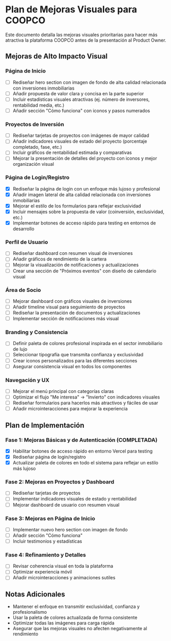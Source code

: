 # Plan de Mejoras Visuales para COOPCO

Este documento detalla las mejoras visuales prioritarias para hacer más atractiva la plataforma COOPCO antes de la presentación al Product Owner.

## Mejoras de Alto Impacto Visual

### Página de Inicio
- [ ] Rediseñar hero section con imagen de fondo de alta calidad relacionada con inversiones inmobiliarias
- [ ] Añadir propuesta de valor clara y concisa en la parte superior
- [ ] Incluir estadísticas visuales atractivas (ej. número de inversores, rentabilidad media, etc.)
- [ ] Añadir sección "Cómo funciona" con iconos y pasos numerados

### Proyectos de Inversión
- [ ] Rediseñar tarjetas de proyectos con imágenes de mayor calidad
- [ ] Añadir indicadores visuales de estado del proyecto (porcentaje completado, fase, etc.)
- [ ] Incluir gráficos de rentabilidad estimada y comparativas
- [ ] Mejorar la presentación de detalles del proyecto con iconos y mejor organización visual

### Página de Login/Registro
- [x] Rediseñar la página de login con un enfoque más lujoso y profesional
- [x] Añadir imagen lateral de alta calidad relacionada con inversiones inmobiliarias
- [x] Mejorar el estilo de los formularios para reflejar exclusividad
- [x] Incluir mensajes sobre la propuesta de valor (coinversión, exclusividad, etc.)
- [x] Implementar botones de acceso rápido para testing en entornos de desarrollo

### Perfil de Usuario
- [ ] Rediseñar dashboard con resumen visual de inversiones
- [ ] Añadir gráficos de rendimiento de la cartera
- [ ] Mejorar la visualización de notificaciones y actualizaciones
- [ ] Crear una sección de "Próximos eventos" con diseño de calendario visual

### Área de Socio
- [ ] Mejorar dashboard con gráficos visuales de inversiones
- [ ] Añadir timeline visual para seguimiento de proyectos
- [ ] Rediseñar la presentación de documentos y actualizaciones
- [ ] Implementar sección de notificaciones más visual

### Branding y Consistencia
- [ ] Definir paleta de colores profesional inspirada en el sector inmobiliario de lujo
- [ ] Seleccionar tipografía que transmita confianza y exclusividad
- [ ] Crear iconos personalizados para las diferentes secciones
- [ ] Asegurar consistencia visual en todos los componentes

### Navegación y UX
- [ ] Mejorar el menú principal con categorías claras
- [ ] Optimizar el flujo "Me interesa" → "Invierto" con indicadores visuales
- [ ] Rediseñar formularios para hacerlos más atractivos y fáciles de usar
- [ ] Añadir microinteracciones para mejorar la experiencia

## Plan de Implementación

### Fase 1: Mejoras Básicas y de Autenticación (COMPLETADA)
- [x] Habilitar botones de acceso rápido en entorno Vercel para testing
- [x] Rediseñar página de login/registro
- [x] Actualizar paleta de colores en todo el sistema para reflejar un estilo más lujoso

### Fase 2: Mejoras en Proyectos y Dashboard
- [ ] Rediseñar tarjetas de proyectos
- [ ] Implementar indicadores visuales de estado y rentabilidad
- [ ] Mejorar dashboard de usuario con resumen visual

### Fase 3: Mejoras en Página de Inicio
- [ ] Implementar nuevo hero section con imagen de fondo
- [ ] Añadir sección "Cómo funciona"
- [ ] Incluir testimonios y estadísticas

### Fase 4: Refinamiento y Detalles
- [ ] Revisar coherencia visual en toda la plataforma
- [ ] Optimizar experiencia móvil
- [ ] Añadir microinteracciones y animaciones sutiles

## Notas Adicionales
- Mantener el enfoque en transmitir exclusividad, confianza y profesionalismo
- Usar la paleta de colores actualizada de forma consistente
- Optimizar todas las imágenes para carga rápida
- Asegurar que las mejoras visuales no afecten negativamente al rendimiento 
